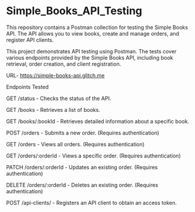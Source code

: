 # Simple_Books_API_Testing
This repository contains a Postman collection for testing the Simple Books API. The API allows you to view books, create and manage orders, and register API clients.

This project demonstrates API testing using Postman. The tests cover various endpoints provided by the Simple Books API, including book retrieval, order creation, and client registration.

URL- https://simple-books-api.glitch.me

Endpoints Tested

GET /status - Checks the status of the API.

GET /books - Retrieves a list of books.

GET /books/:bookId - Retrieves detailed information about a specific book.

POST /orders - Submits a new order. (Requires authentication)

GET /orders - Views all orders. (Requires authentication)

GET /orders/:orderId - Views a specific order. (Requires authentication)

PATCH /orders/:orderId - Updates an existing order. (Requires authentication)

DELETE /orders/:orderId - Deletes an existing order. (Requires authentication)

POST /api-clients/ - Registers an API client to obtain an access token.
